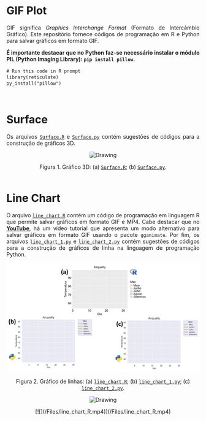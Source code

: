 # GIF Plot

<p align="justify">GIF significa <i>Graphics Interchange Format</i> (Formato de Intercâmbio Gráfico). Este repositório fornece códigos de programação em R e Python para salvar gráficos em formato GIF.</p>

<p align="justify"><b>É importante destacar que no Python faz-se necessário instalar o módulo  PIL (Python Imaging Library): <code>pip install pillow</code>.</b></p>

```{r}
# Run this code in R prompt
library(reticulate)
py_install("pillow")
```

</br>

# Surface

<p align="justify">Os arquivos <a target='_blank' rel='noopener noreferrer' href='https://github.com/luizleal1974/GIF-Plot/blob/main/Files/Surface.R'><code>Surface.R</code></a> e <a target='_blank' rel='noopener noreferrer' href='https://github.com/luizleal1974/GIF-Plot/blob/main/Files/Surface.py'><code>Surface.py</code></a> contém sugestões de códigos para a construção de gráficos 3D.</p>

<p align="center"><img src="/Files/Surface.gif" alt="Drawing"/></p>

<div align="center">Figura 1. Gráfico 3D: (a) <a target='_blank' rel='noopener noreferrer' href='https://github.com/luizleal1974/GIF-Plot/blob/main/Files/Surface.R'><code>Surface.R</code></a>; (b) <a target='_blank' rel='noopener noreferrer' href='https://github.com/luizleal1974/GIF-Plot/blob/main/Files/Surface.py'><code>Surface.py</code></a>.</div>


</br>

# Line Chart

<p align="justify">O arquivo <a target='_blank' rel='noopener noreferrer' href='https://github.com/luizleal1974/GIF-Plot/blob/main/Files/line_chart.R'><code>line_chart.R</code></a> contém um código de programação em linguagem R que permite salvar gráficos em formato GIF e MP4. Cabe destacar que no <a target='_blank' rel='noopener noreferrer' href='https://www.youtube.com/watch?v=CUZJTCrZiys&list=PL9QQDIVZa2ab9B2rieO41mLV2xFnsA70e&index=3&t=37s'><b>YouTube</b></a>, há um vídeo tutorial que apresenta um modo alternativo para salvar gráficos em formato GIF usando o pacote <code>gganimate</code>. Por fim, os arquivos <a target='_blank' rel='noopener noreferrer' href='https://github.com/luizleal1974/GIF-Plot/blob/main/Files/line_chart_1.py'><code>line_chart_1.py</code></a> e <a target='_blank' rel='noopener noreferrer' href='https://github.com/luizleal1974/GIF-Plot/blob/main/Files/line_chart_2.py'><code>line_chart_2.py</code></a> contém sugestões de códigos para a construção de gráficos de linha na linguagem de programação Python.</p>

<p align="center"><img src="/Files/line_chart.gif" alt="Drawing"/></p>

<div align="center">Figura 2. Gráfico de linhas: (a) <a target='_blank' rel='noopener noreferrer' href='https://github.com/luizleal1974/GIF-Plot/blob/main/Files/line_chart.R'><code>line_chart.R</code></a>; (b) <a target='_blank' rel='noopener noreferrer' href='https://github.com/luizleal1974/GIF-Plot/blob/main/Files/line_chart_1.py'><code>line_chart_1.py</code></a>; (c) <a target='_blank' rel='noopener noreferrer' href='https://github.com/luizleal1974/GIF-Plot/blob/main/Files/line_chart_2.py'><code>line_chart_2.py</code></a>.</div>


<p align="center"><img src="/Files/line_chart_R.mp4" alt="Drawing"/></p>

<p align="center">[![](/Files/line_chart_R.mp4)](/Files/line_chart_R.mp4)</p>



